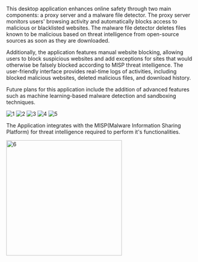 This desktop application enhances online safety through two main components: a proxy server and a malware file detector. The proxy server monitors users' browsing activity and automatically blocks access to malicious or blacklisted websites. The malware file detector deletes files known to be malicious based on threat intelligence from open-source sources as soon as they are downloaded.

Additionally, the application features manual website blocking, allowing users to block suspicious websites and add exceptions for sites that would otherwise be falsely blocked according to MISP threat intelligence. The user-friendly interface provides real-time logs of activities, including blocked malicious websites, deleted malicious files, and download history.

Future plans for this application include the addition of advanced features such as machine learning-based malware detection and sandboxing techniques.

![1](https://github.com/user-attachments/assets/80f5b079-8481-4c8b-89f5-4fd77decec47)
![2](https://github.com/user-attachments/assets/cac40c48-5d99-4d4a-9f48-c42ce45a5ad6)
![3](https://github.com/user-attachments/assets/f4925e35-199b-4e72-b98e-00346938fc82)
![4](https://github.com/user-attachments/assets/2c4fd5de-f42f-4adb-861b-309794edaa98)
![5](https://github.com/user-attachments/assets/409092ca-1df6-4a8d-88df-dc6b82dd234d)

The Application integrates with the MISP(Malware Information Sharing Platform) for threat intelligence required to perform it's functionalities.

<img width="307" alt="6" src="https://github.com/user-attachments/assets/5189fb13-3dd0-4cf7-b0a5-5ee689f49c7b">

